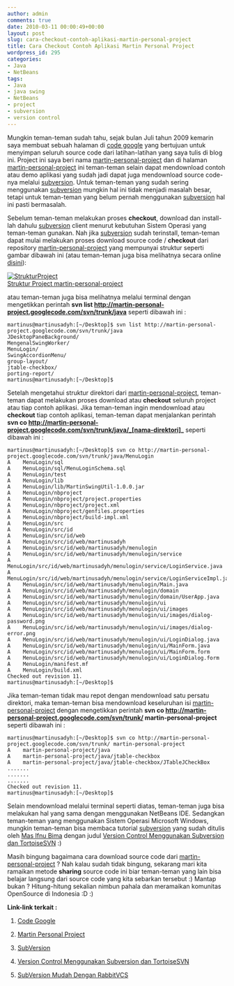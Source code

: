 ```yaml
---
author: admin
comments: true
date: 2010-03-11 00:00:49+00:00
layout: post
slug: cara-checkout-contoh-aplikasi-martin-personal-project
title: Cara Checkout Contoh Aplikasi Martin Personal Project
wordpress_id: 295
categories:
- Java
- NetBeans
tags:
- Java
- java swing
- NetBeans
- project
- subversion
- version control
---
```


Mungkin teman-teman sudah tahu, sejak bulan Juli tahun 2009 kemarin saya membuat sebuah halaman di [code google](http://code.google.com/) yang bertujuan untuk menyimpan seluruh source code dari latihan-latihan yang saya tulis di blog ini. Project ini saya beri nama [martin-personal-project](http://code.google.com/p/martin-personal-project/) dan di halaman  [martin-personal-project](http://code.google.com/p/martin-personal-project/) ini teman-teman selain dapat mendownload contoh atau demo aplikasi yang sudah jadi dapat juga mendownload source code-nya melalui [subversion](http://subversion.tigris.org/). Untuk teman-teman yang sudah sering menggunakan [subversion](http://subversion.tigris.org/) mungkin hal ini tidak menjadi masalah besar, tetapi untuk teman-teman yang belum pernah menggunakan [subversion](http://subversion.tigris.org/) hal ini pasti bermasalah.

Sebelum teman-teman melakukan proses **checkout**, download dan install-lah dahulu [subversion](http://subversion.tigris.org/) client menurut kebutuhan Sistem Operasi yang teman-teman gunakan. Nah jika [subversion](http://subversion.tigris.org/) sudah terinstall, teman-teman dapat mulai melakukan proses download source code / **checkout** dari repository [martin-personal-project](http://code.google.com/p/martin-personal-project/) yang mempunyai struktur seperti gambar dibawah ini (atau teman-teman juga bisa melihatnya secara online [disini](http://code.google.com/p/martin-personal-project/source/browse/#svn)):
<!-- more -->
[![StrukturProject](http://farm3.static.flickr.com/2755/4411338703_591f1a1df1_m.jpg)  
Struktur Project martin-personal-project](http://www.flickr.com/photos/10243554@N02/4411338703/)

atau teman-teman juga bisa melihatnya melalui terminal dengan mengetikkan perintah **svn list http://martin-personal-project.googlecode.com/svn/trunk/java** seperti dibawah ini :

    
    
    martinus@martinusadyh:[~/Desktop]$ svn list http://martin-personal-project.googlecode.com/svn/trunk/java
    JDesktopPaneBackground/
    MengenalSwingWorker/
    MenuLogin/
    SwingAccordionMenu/
    group-layout/
    jtable-checkbox/
    porting-report/
    martinus@martinusadyh:[~/Desktop]$
    



Setelah mengetahui struktur direktori dari [martin-personal-project](http://code.google.com/p/martin-personal-project/), teman-teman dapat melakukan proses download atau **checkout** seluruh project atau tiap contoh aplikasi. Jika teman-teman ingin mendownload atau **checkout** tiap contoh aplikasi, teman-teman dapat menjalankan perintah **svn co http://martin-personal-project.googlecode.com/svn/trunk/java/_[nama-direktori]_** seperti dibawah ini :

    
    
    martinus@martinusadyh:[~/Desktop]$ svn co http://martin-personal-project.googlecode.com/svn/trunk/java/MenuLogin
    A    MenuLogin/sql
    A    MenuLogin/sql/MenuLoginSchema.sql
    A    MenuLogin/test
    A    MenuLogin/lib
    A    MenuLogin/lib/MartinSwingUtil-1.0.0.jar
    A    MenuLogin/nbproject
    A    MenuLogin/nbproject/project.properties
    A    MenuLogin/nbproject/project.xml
    A    MenuLogin/nbproject/genfiles.properties
    A    MenuLogin/nbproject/build-impl.xml
    A    MenuLogin/src
    A    MenuLogin/src/id
    A    MenuLogin/src/id/web
    A    MenuLogin/src/id/web/martinusadyh
    A    MenuLogin/src/id/web/martinusadyh/menulogin
    A    MenuLogin/src/id/web/martinusadyh/menulogin/service
    A    MenuLogin/src/id/web/martinusadyh/menulogin/service/LoginService.java
    A    MenuLogin/src/id/web/martinusadyh/menulogin/service/LoginServiceImpl.java
    A    MenuLogin/src/id/web/martinusadyh/menulogin/Main.java
    A    MenuLogin/src/id/web/martinusadyh/menulogin/domain
    A    MenuLogin/src/id/web/martinusadyh/menulogin/domain/UserApp.java
    A    MenuLogin/src/id/web/martinusadyh/menulogin/ui
    A    MenuLogin/src/id/web/martinusadyh/menulogin/ui/images
    A    MenuLogin/src/id/web/martinusadyh/menulogin/ui/images/dialog-password.png
    A    MenuLogin/src/id/web/martinusadyh/menulogin/ui/images/dialog-error.png
    A    MenuLogin/src/id/web/martinusadyh/menulogin/ui/LoginDialog.java
    A    MenuLogin/src/id/web/martinusadyh/menulogin/ui/MainForm.java
    A    MenuLogin/src/id/web/martinusadyh/menulogin/ui/MainForm.form
    A    MenuLogin/src/id/web/martinusadyh/menulogin/ui/LoginDialog.form
    A    MenuLogin/manifest.mf
    A    MenuLogin/build.xml
    Checked out revision 11.
    martinus@martinusadyh:[~/Desktop]$ 
    



Jika teman-teman tidak mau repot dengan mendownload satu persatu direktori, maka teman-teman bisa mendownload keseluruhan isi [martin-personal-project](http://code.google.com/p/martin-personal-project/) dengan mengetikkan perintah **svn co http://martin-personal-project.googlecode.com/svn/trunk/ martin-personal-project** seperti dibawah ini :

    
    
    martinus@martinusadyh:[~/Desktop]$ svn co http://martin-personal-project.googlecode.com/svn/trunk/ martin-personal-project
    A    martin-personal-project/java
    A    martin-personal-project/java/jtable-checkbox
    A    martin-personal-project/java/jtable-checkbox/JTableJCheckBox
    .......
    .......
    .......
    Checked out revision 11.
    martinus@martinusadyh:[~/Desktop]$
    



Selain mendownload melalui terminal seperti diatas, teman-teman juga bisa melakukan hal yang sama dengan menggunakan NetBeans IDE. Sedangkan teman-teman yang menggunakan Sistem Operasi Microsoft Windows, mungkin teman-teman bisa membaca tutorial [subversion](http://subversion.tigris.org/) yang sudah ditulis oleh [Mas Ifnu Bima](http://ifnu.artivisi.com/) dengan judul [Version Control Menggunakan Subversion dan TortoiseSVN](http://ifnubima.googlepages.com/subversion.pdf) :) 

Masih bingung bagaimana cara download source code dari [martin-personal-project](http://code.google.com/p/martin-personal-project/) ? Nah kalau sudah tidak bingung, sekarang mari kita ramaikan metode **sharing** source code ini biar teman-teman yang lain bisa belajar langsung dari source code yang kita sebarkan tersebut :) Mantap bukan ? Hitung-hitung sekalian nimbun pahala dan meramaikan komunitas OpenSource di Indonesia :D :)

**Link-link terkait :**




  1. [Code Google](http://code.google.com/)


  2. [Martin Personal Project](http://code.google.com/p/martin-personal-project/)


  3. [SubVersion](http://subversion.tigris.org/)


  4. [Version Control Menggunakan Subversion dan TortoiseSVN](http://ifnubima.googlepages.com/subversion.pdf)


  5. [SubVersion Mudah Dengan RabbitVCS](http://martinusadyh.web.id/2010/03/13/subversion-mudah-dengan-rabbitvcs/)



